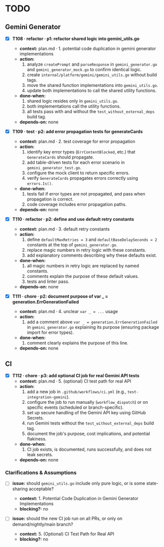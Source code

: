 # TODO

## Gemini Generator
- [x] **T108 · refactor · p1: refactor shared logic into gemini_utils.go**
    - **context:** plan.md · 1. potential code duplication in gemini generator implementations
    - **action:**
        1. analyze `createPrompt` and `parseResponse` in `gemini_generator.go` and `gemini_generator_mock.go` to confirm identical logic.
        2. create `internal/platform/gemini/gemini_utils.go` without build tags.
        3. move the shared function implementations into `gemini_utils.go`.
        4. update both implementations to call the shared utility functions.
    - **done-when:**
        1. shared logic resides only in `gemini_utils.go`.
        2. both implementations call the utility functions.
        3. all tests pass with and without the `test_without_external_deps` build tag.
    - **depends-on:** none

- [x] **T109 · test · p2: add error propagation tests for generateCards**
    - **context:** plan.md · 2. test coverage for error propagation
    - **action:**
        1. identify key error types (`ErrContentBlocked`, etc.) that `GenerateCards` should propagate.
        2. add table-driven tests for each error scenario in `gemini_generator_test.go`.
        3. configure the mock client to return specific errors.
        4. verify `GenerateCards` propagates errors correctly using `errors.Is()`.
    - **done-when:**
        1. tests fail if error types are not propagated, and pass when propagation is correct.
        2. code coverage includes error propagation paths.
    - **depends-on:** none

- [x] **T110 · refactor · p2: define and use default retry constants**
    - **context:** plan.md · 3. default retry constants
    - **action:**
        1. define `defaultMaxRetries = 3` and `defaultBaseDelaySeconds = 2` constants at the top of `gemini_generator.go`.
        2. replace magic numbers in retry logic with these constants.
        3. add explanatory comments describing why these defaults exist.
    - **done-when:**
        1. all magic numbers in retry logic are replaced by named constants.
        2. comments explain the purpose of these default values.
        3. tests and linter pass.
    - **depends-on:** none

- [x] **T111 · chore · p2: document purpose of var _ = generation.ErrGenerationFailed**
    - **context:** plan.md · 4. unclear `var _ = ...` usage
    - **action:**
        1. add a comment above `var _ = generation.ErrGenerationFailed` in `gemini_generator.go` explaining its purpose (ensuring package import for error types).
    - **done-when:**
        1. comment clearly explains the purpose of this line.
    - **depends-on:** none

## CI
- [x] **T112 · chore · p3: add optional CI job for real Gemini API tests**
    - **context:** plan.md · 5. (optional) CI test path for real API
    - **action:**
        1. add a new job in `.github/workflows/ci.yml` (e.g., `test-integration-gemini`).
        2. configure the job to run manually (`workflow_dispatch`) or on specific events (scheduled or branch-specific).
        3. set up secure handling of the Gemini API key using GitHub Secrets.
        4. run Gemini tests without the `test_without_external_deps` build tag.
        5. document the job's purpose, cost implications, and potential flakiness.
    - **done-when:**
        1. CI job exists, is documented, runs successfully, and does not leak secrets.
    - **depends-on:** none

### Clarifications & Assumptions
- [ ] **issue:** should `gemini_utils.go` include only pure logic, or is some state-sharing acceptable?
    - **context:** 1. Potential Code Duplication in Gemini Generator Implementations
    - **blocking?:** no

- [ ] **issue:** should the new CI job run on all PRs, or only on demand/nightly/main branch?
    - **context:** 5. (Optional) CI Test Path for Real API
    - **blocking?:** no
